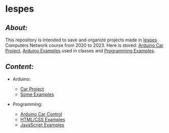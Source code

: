 # Iespes

## **_About:_**
This repository is intended to save and organize projects made in [Iespes](https://www.iespes.com.br) Computers Network course from 2020 to 2023. Here is stored: [Arduino Car Project](https://github.com/dreisss/Arduino-Car), [Arduino Examples](./Arduino/Examples/) used in classes and [Programming Examples](./Programming/).

## **_Content:_**
- Arduino:
  - [Car Project](https://github.com/dreisss/Arduino-Car)
  - [Some Examples](./Arduino/Examples/)

- Programming:
  - [Arduino Car Control](https://github.com/dreisss/controlApp)
  - [HTML/CSS Examples](./Programming/HTML-CSS)
  - [JavaScript Examples](./Programming/JS)
